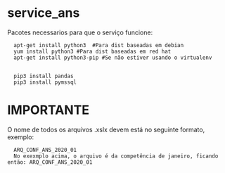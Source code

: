 #                              service_ans

Pacotes necessarios para que o serviço funcione:

      apt-get install python3  #Para dist baseadas em debian
      yum install python3 #Para dist baseadas em red hat 
      apt-get install python3-pip #Se não estiver usando o virtualenv
      
      
      pip3 install pandas
      pip3 install pymssql
      
#                              IMPORTANTE 
 O nome de todos os arquivos .xslx devem está no seguinte formato, exemplo:
 
      ARQ_CONF_ANS_2020_01
      No exexmplo acima, o arquivo é da competência de janeiro, ficando então: ARQ_CONF_ANS_2020_01
